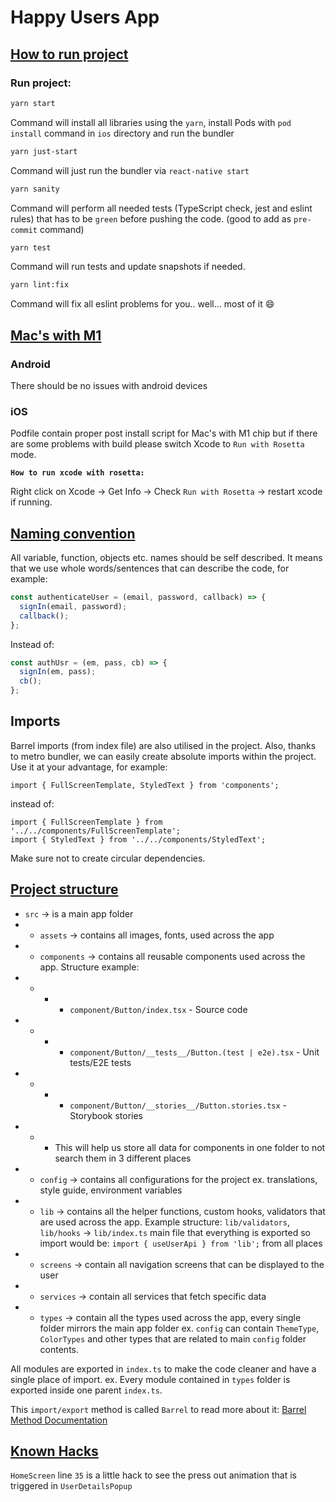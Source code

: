 # Happy Users App

## <u>How to run project</u>

### Run project:

```sh
yarn start
```

Command will install all libraries using the `yarn`, install Pods with `pod install` command in `ios` directory and run the bundler

```sh
yarn just-start
```

Command will just run the bundler via `react-native start`

```sh
yarn sanity
```

Command will perform all needed tests (TypeScript check, jest and eslint rules) that has to be `green` before pushing the code. (good to add as `pre-commit` command)

```sh
yarn test
```

Command will run tests and update snapshots if needed.

```sh
yarn lint:fix
```

Command will fix all eslint problems for you.. well... most of it :smile:

## <u>Mac's with M1</u>

### Android

There should be no issues with android devices

### iOS

Podfile contain proper post install script for Mac's with M1 chip but if there are some problems with build please switch Xcode to `Run with Rosetta` mode.

<b>`How to run xcode with rosetta:`</b>

Right click on Xcode -> Get Info -> Check `Run with Rosetta` -> restart xcode if running.

## <u>Naming convention</u>

All variable, function, objects etc. names should be self described. It means that we use whole words/sentences that can describe the code, for example:

```js
const authenticateUser = (email, password, callback) => {
  signIn(email, password);
  callback();
};
```

Instead of:

```js
const authUsr = (em, pass, cb) => {
  signIn(em, pass);
  cb();
};
```

## Imports

Barrel imports (from index file) are also utilised in the project.
Also, thanks to metro bundler, we can easily create absolute imports within the project.
Use it at your advantage, for example:

```
import { FullScreenTemplate, StyledText } from 'components';
```

instead of:

```
import { FullScreenTemplate } from '../../components/FullScreenTemplate';
import { StyledText } from '../../components/StyledText';
```

Make sure not to create circular dependencies.

## <u>Project structure</u>

- `src` -> is a main app folder
- - `assets` -> contains all images, fonts, used across the app
- - `components` -> contains all reusable components used across the app. Structure example:
- - - - `component/Button/index.tsx` - Source code
- - - - `component/Button/__tests__/Button.(test | e2e).tsx` - Unit tests/E2E tests
- - - - `component/Button/__stories__/Button.stories.tsx` - Storybook stories
- - - This will help us store all data for components in one folder to not search them in 3 different places
- - `config` -> contains all configurations for the project ex. translations, style guide, environment variables
- - `lib` -> contains all the helper functions, custom hooks, validators that are used across the app. Example structure: `lib/validators`, `lib/hooks` -> `lib/index.ts` main file that everything is exported so import would be: `import { useUserApi } from 'lib';` from all places
- - `screens` -> contain all navigation screens that can be displayed to the user
- - `services` -> contain all services that fetch specific data
- - `types` -> contain all the types used across the app, every single folder mirrors the main app folder ex. `config` can contain `ThemeType`, `ColorTypes` and other types that are related to main `config` folder contents.

All modules are exported in `index.ts` to make the code cleaner and have a single place of import. ex. Every module contained in `types` folder is exported inside one parent `index.ts`.

This `import/export` method is called `Barrel` to read more about it: [Barrel Method Documentation](https://basarat.gitbook.io/typescript/main-1/barrel)

## <u>Known Hacks</u>

`HomeScreen` line `35` is a little hack to see the press out animation that is triggered in `UserDetailsPopup`
